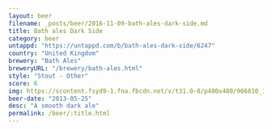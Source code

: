 ```yaml
---
layout: beer
filename: _posts/beer/2016-11-09-bath-ales-dark-side.md
title: Bath ales Dark Side
category: beer
untappd: "https://untappd.com/b/bath-ales-dark-side/6247"
country: "United Kingdom"
brewery: "Bath Ales"
breweryURL: "/brewery/bath-ales.html"
style: "Stout - Other"
score: 6
img: https://scontent.fsyd9-1.fna.fbcdn.net/v/t31.0-0/p480x480/966810_10151694517968745_176829546_o.jpg?_nc_cat=106&_nc_sid=e007fa&_nc_ohc=QTF59cL7W04AX-VwY1m&_nc_ht=scontent.fsyd9-1.fna&_nc_tp=6&oh=ce6fdb0f4551d70b9999d0df3f42ecdd&oe=5F479E84
beer-date: "2013-05-25"
desc: "A smooth dark ale"
permalink: /beer/:title.html
---
```

